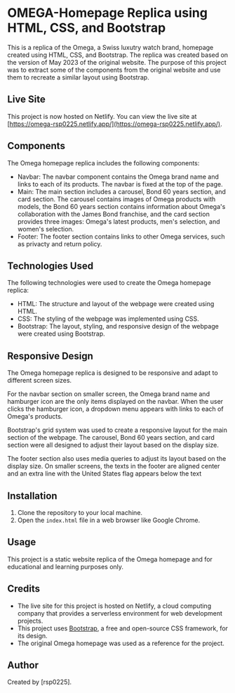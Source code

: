 # OMEGA-Homepage Replica using HTML, CSS, and Bootstrap

This is a replica of the Omega, a Swiss luxutry watch brand, homepage created using HTML, CSS, and Bootstrap. The replica was created based on the version of May 2023 of the original website. The purpose of this project was to extract some of the components from the original website and use them to recreate a similar layout using Bootstrap.

## Live Site

This project is now hosted on Netlify. You can view the live site at [https://omega-rsp0225.netlify.app/](https://omega-rsp0225.netlify.app/).

## Components
The Omega homepage replica includes the following components:

- Navbar: The navbar component contains the Omega brand name and links to each of its products. The navbar is fixed at the top of the page.
- Main: The main section includes a carousel, Bond 60 years section, and card section. The carousel contains images of Omega products with models, the Bond 60 years section contains information about Omega's collaboration with the James Bond franchise, and the card section provides three images: Omega's latest products, men's selection, and women's selection. 
- Footer: The footer section contains links to other Omega services, such as privacty and return policy. 

## Technologies Used
The following technologies were used to create the Omega homepage replica:

- HTML: The structure and layout of the webpage were created using HTML.
- CSS: The styling of the webpage was implemented using CSS.
- Bootstrap: The layout, styling, and responsive design of the webpage were created using Bootstrap.

## Responsive Design
The Omega homepage replica is designed to be responsive and adapt to different screen sizes. 

For the navbar section on smaller screen, the Omega brand name and hamburger icon are the only items displayed on the navbar. When the user clicks the hamburger icon, a dropdown menu appears with links to each of Omega's products.

Bootstrap's grid system was used to create a responsive layout for the main section of the webpage. The carousel, Bond 60 years section, and card section were all designed to adjust their layout based on the display size.

The footer section also uses media queries to adjust its layout based on the display size. On smaller screens, the texts in the footer are aligned center and an extra line with the United States flag appears below the text

## Installation

1. Clone the repository to your local machine.
2. Open the `index.html` file in a web browser like Google Chrome.

## Usage

This project is a static website replica of the Omega homepage and for educational and learning purposes only. 

## Credits

- The live site for this project is hosted on Netlify, a cloud computing company that provides a serverless environment for web development projects.
- This project uses [Bootstrap](https://getbootstrap.com/), a free and open-source CSS framework, for its design.
- The original Omega homepage was used as a reference for the project.

## Author

Created by [rsp0225].
